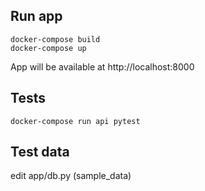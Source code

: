 Run app
-------

```
docker-compose build
docker-compose up
```

App will be available at http://localhost:8000

Tests
-----

```
docker-compose run api pytest
```

Test data
---------
edit app/db.py (sample_data)
